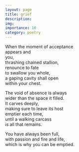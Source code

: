 ```yaml
---
layout: page
title: grief
description: 
img:
importance: 10
category: poetry
---
```


When the moment of acceptance <br/>
appears and <br/>
you, <br/>
thrashing chained stallion, <br/>
renounce to fate <br/>
to swallow you whole, <br/>
a gaping cavity shall open <br/>
within your chest. 

The void of absence is always <br/>
wider than the space it filled. <br/>
It carves deeply, <br/>
making sure to leave its host <br/>
emptier each time, <br/>
until a walking carcass <br/>
is all that remains.

You have always been full, <br/>
with passion and fire and life, <br/>
which is why you can be emptied.